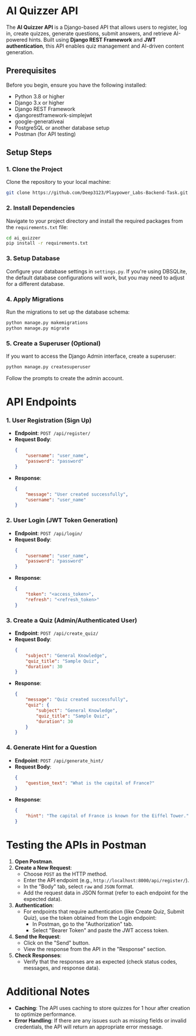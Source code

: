 # AI Quizzer API

The **AI Quizzer API** is a Django-based API that allows users to register, log in, create quizzes, generate questions, submit answers, and retrieve AI-powered hints. Built using **Django REST Framework** and **JWT authentication**, this API enables quiz management and AI-driven content generation.

## Prerequisites

Before you begin, ensure you have the following installed:

- Python 3.8 or higher
- Django 3.x or higher
- Django REST Framework
- djangorestframework-simplejwt
- google-generativeai
- PostgreSQL or another database setup
- Postman (for API testing)

## Setup Steps

### 1. Clone the Project
Clone the repository to your local machine:

```bash
git clone https://github.com/Deep3123/Playpower_Labs-Backend-Task.git
```

### 2. Install Dependencies
Navigate to your project directory and install the required packages from the `requirements.txt` file:

```bash
cd ai_quizzer
pip install -r requirements.txt
```

### 3. Setup Database
Configure your database settings in `settings.py`. If you're using DBSQLite, the default database configurations will work, but you may need to adjust for a different database.

### 4. Apply Migrations
Run the migrations to set up the database schema:

```bash
python manage.py makemigrations
python manage.py migrate
```

### 5. Create a Superuser (Optional)
If you want to access the Django Admin interface, create a superuser:

```bash
python manage.py createsuperuser
```

Follow the prompts to create the admin account.

# API Endpoints

### 1. User Registration (Sign Up)
- **Endpoint**: `POST /api/register/`
- **Request Body**:
    ```json
    { 
        "username": "user_name", 
        "password": "password" 
    }
    ```
- **Response**:
    ```json
    { 
        "message": "User created successfully", 
        "username": "user_name" 
    }
    ```

### 2. User Login (JWT Token Generation)
- **Endpoint**: `POST /api/login/`
- **Request Body**:
    ```json
    { 
        "username": "user_name", 
        "password": "password" 
    }
    ```
- **Response**:
    ```json
    { 
        "token": "<access_token>", 
        "refresh": "<refresh_token>" 
    }
    ```

### 3. Create a Quiz (Admin/Authenticated User)
- **Endpoint**: `POST /api/create_quiz/`
- **Request Body**:
    ```json
    { 
        "subject": "General Knowledge", 
        "quiz_title": "Sample Quiz", 
        "duration": 30 
    }
    ```
- **Response**:
    ```json
    { 
        "message": "Quiz created successfully", 
        "quiz": { 
            "subject": "General Knowledge", 
            "quiz_title": "Sample Quiz", 
            "duration": 30 
        } 
    }
    ```

### 4. Generate Hint for a Question
- **Endpoint**: `POST /api/generate_hint/`
- **Request Body**:
    ```json
    { 
        "question_text": "What is the capital of France?" 
    }
    ```
- **Response**:
    ```json
    { 
        "hint": "The capital of France is known for the Eiffel Tower." 
    }
    ```

# Testing the APIs in Postman

1. **Open Postman**.
2. **Create a New Request**:
    - Choose `POST` as the HTTP method.
    - Enter the API endpoint (e.g., `http://localhost:8000/api/register/`).
    - In the "Body" tab, select `raw` and `JSON` format.
    - Add the request data in JSON format (refer to each endpoint for the expected data).
3. **Authentication**:
    - For endpoints that require authentication (like Create Quiz, Submit Quiz), use the token obtained from the Login endpoint:
        - In Postman, go to the "Authorization" tab.
        - Select "Bearer Token" and paste the JWT access token.
4. **Send the Request**:
    - Click on the "Send" button.
    - View the response from the API in the "Response" section.
5. **Check Responses**:
    - Verify that the responses are as expected (check status codes, messages, and response data).

# Additional Notes

- **Caching**: The API uses caching to store quizzes for 1 hour after creation to optimize performance.
- **Error Handling**: If there are any issues such as missing fields or invalid credentials, the API will return an appropriate error message.
